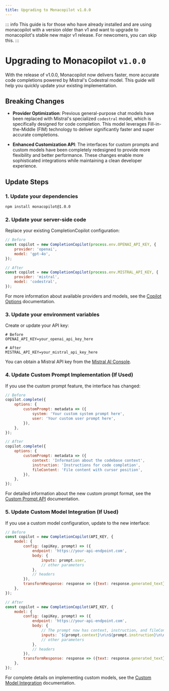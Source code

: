 ```yaml
---
title: Upgrading to Monacopilot v1.0.0
---
```


::: info
This guide is for those who have already installed and are using monacopilot with a version older than v1 and want to upgrade to monacopilot's stable new major v1 release. For newcomers, you can skip this.
:::

# Upgrading to Monacopilot `v1.0.0`

With the release of v1.0.0, Monacopilot now delivers faster, more accurate code completions powered by Mistral's Codestral model. This guide will help you quickly update your existing implementation.

## Breaking Changes

- **Provider Optimization**: Previous general-purpose chat models have been replaced with Mistral's specialized `codestral` model, which is specifically designed for code completion. This model leverages Fill-in-the-Middle (FIM) technology to deliver significantly faster and super accurate completions.

- **Enhanced Customization API**: The interfaces for custom prompts and custom models have been completely redesigned to provide more flexibility and better performance. These changes enable more sophisticated integrations while maintaining a clean developer experience.

## Update Steps

### 1. Update your dependencies

```bash
npm install monacopilot@1.0.0
```

### 2. Update your server-side code

Replace your existing CompletionCopilot configuration:

```javascript
// Before
const copilot = new CompletionCopilot(process.env.OPENAI_API_KEY, {
    provider: 'openai',
    model: 'gpt-4o',
});

// After
const copilot = new CompletionCopilot(process.env.MISTRAL_API_KEY, {
    provider: 'mistral',
    model: 'codestral',
});
```

For more information about available providers and models, see the [Copilot Options](/configuration/copilot-options) documentation.

### 3. Update your environment variables

Create or update your API key:

```
# Before
OPENAI_API_KEY=your_openai_api_key_here

# After
MISTRAL_API_KEY=your_mistral_api_key_here
```

You can obtain a Mistral API key from the [Mistral AI Console](https://console.mistral.ai/api-keys).

### 4. Update Custom Prompt Implementation (If Used)

If you use the custom prompt feature, the interface has changed:

```javascript
// Before
copilot.complete({
    options: {
        customPrompt: metadata => ({
            system: 'Your custom system prompt here',
            user: 'Your custom user prompt here',
        }),
    },
});

// After
copilot.complete({
    options: {
        customPrompt: metadata => ({
            context: 'Information about the codebase context',
            instruction: 'Instructions for code completion',
            fileContent: 'File content with cursor position',
        }),
    },
});
```

For detailed information about the new custom prompt format, see the [Custom Prompt API](/advanced/custom-prompt) documentation.

### 5. Update Custom Model Integration (If Used)

If you use a custom model configuration, update to the new interface:

```javascript
// Before
const copilot = new CompletionCopilot(API_KEY, {
    model: {
        config: (apiKey, prompt) => ({
            endpoint: 'https://your-api-endpoint.com',
            body: {
                inputs: prompt.user,
                // other parameters
            },
            // headers
        }),
        transformResponse: response => ({text: response.generated_text}),
    },
});

// After
const copilot = new CompletionCopilot(API_KEY, {
    model: {
        config: (apiKey, prompt) => ({
            endpoint: 'https://your-api-endpoint.com',
            body: {
                // The prompt now has context, instruction, and fileContent
                inputs: `${prompt.context}\n\n${prompt.instruction}\n\n${prompt.fileContent}`,
                // other parameters
            },
            // headers
        }),
        transformResponse: response => ({text: response.generated_text}),
    },
});
```

For complete details on implementing custom models, see the [Custom Model Integration](/advanced/custom-model) documentation.

